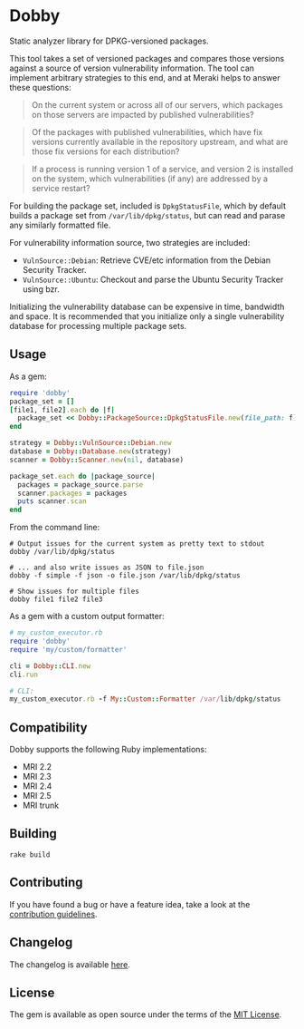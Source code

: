 # Dobby

Static analyzer library for DPKG-versioned packages.

This tool takes a set of versioned packages and compares those versions against
a source of version vulnerability information. The tool can implement arbitrary
strategies to this end, and at Meraki helps to answer these questions:

>On the current system or across all of our servers, which packages on those servers
>are impacted by published vulnerabilities?

>Of the packages with published vulnerabilities, which have fix versions currently
>available in the repository upstream, and what are those fix versions for each
>distribution?

>If a process is running version 1 of a service, and version 2 is installed
>on the system, which vulnerabilities (if any) are addressed by a service restart?

For building the package set, included is `DpkgStatusFile`, which by default builds
a package set from `/var/lib/dpkg/status`, but can read and parase any similarly
formatted file.

For vulnerability information source, two strategies are included:
* `VulnSource::Debian`: Retrieve CVE/etc information from the Debian Security Tracker.
* `VulnSource::Ubuntu`: Checkout and parse the Ubuntu Security Tracker using bzr.

Initializing the vulnerability database can be expensive in time, bandwidth
and space. It is recommended that you initialize only a single vulnerability
database for processing multiple package sets.

## Usage

As a gem:
```ruby
require 'dobby'
package_set = []
[file1, file2].each do |f|
  package_set << Dobby::PackageSource::DpkgStatusFile.new(file_path: f)
end

strategy = Dobby::VulnSource::Debian.new
database = Dobby::Database.new(strategy)
scanner = Dobby::Scanner.new(nil, database)

package_set.each do |package_source|
  packages = package_source.parse
  scanner.packages = packages
  puts scanner.scan
end
```

From the command line:
```
# Output issues for the current system as pretty text to stdout
dobby /var/lib/dpkg/status

# ... and also write issues as JSON to file.json
dobby -f simple -f json -o file.json /var/lib/dpkg/status

# Show issues for multiple files
dobby file1 file2 file3
```

As a gem with a custom output formatter:
```ruby
# my_custom_executor.rb
require 'dobby'
require 'my/custom/formatter'

cli = Dobby::CLI.new
cli.run

# CLI:
my_custom_executor.rb -f My::Custom::Formatter /var/lib/dpkg/status
```

## Compatibility

Dobby supports the following Ruby implementations:

* MRI 2.2
* MRI 2.3
* MRI 2.4
* MRI 2.5
* MRI trunk

## Building

```
rake build
```

## Contributing

If you have found a bug or have a feature idea, take a look at the [contribution guidelines](CONTRIBUTING.md).

## Changelog

The changelog is available [here](CHANGELOG.md).

## License

The gem is available as open source under the terms of the [MIT License](https://opensource.org/licenses/MIT).
